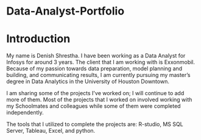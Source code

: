 # Data-Analyst-Portfolio


# Introduction
My name is Denish Shrestha. I have been working as a Data Analyst for Infosys for around 3 years. The client that I am working with is Exxonmobil. Because of my passion towards data preparation, model planning and building, and communicating results, I am currently pursuing my master’s degree in Data Analytics in the University of Houston Downtown.

I am sharing some of the projects I've worked on; I will continue to add more of them. Most of the projects that I worked on involved working with my Schoolmates and colleagues while some of them were completed independently.

The tools that I utilized to complete the projects are:
R-studio, MS SQL Server, Tableau, Excel, and python.


